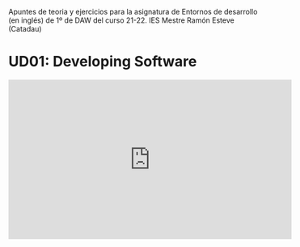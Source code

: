 Apuntes de teoria y ejercicios para la asignatura de Entornos de desarrollo (en inglés) de 1º de DAW del curso 21-22. IES Mestre Ramón Esteve (Catadau)

# UD01: Developing Software
<iframe width="560" height="315" src="https://www.youtube.com/embed/BKorP55Aqvg" title="YouTube video player" frameborder="0" allow="accelerometer; autoplay; clipboard-write; encrypted-media; gyroscope; picture-in-picture" allowfullscreen></iframe>
